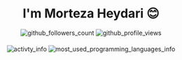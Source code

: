 <h1 align="center"> I'm <strong>Morteza Heydari</strong> 😊 </h1>

<div align="center" style="margin-bottom: 20px">
	<img src="https://img.shields.io/github/followers/MortezaHeydari97?label=followers+count&style=plastic&color=blue" alt="github_followers_count" />
	<img src="https://komarev.com/ghpvc/?username=MortezaHeydari97&label=profile+views+count&style=plastic&color=blue" alt="github_profile_views" />
</div>


<div align="center" >
<img src="https://github-readme-stats.vercel.app/api?username=MortezaHeydari97&show_icons=true" alt="activty_info" />
	
<img src="https://github-readme-stats.vercel.app/api/top-langs/?username=MortezaHeydari97&layout=compact" alt="most_used_programming_languages_info" />
</div>
